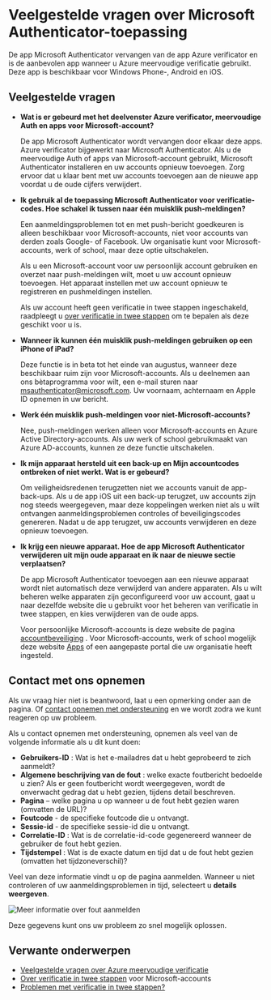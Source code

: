 <properties
    pageTitle="Microsoft verificator app Veelgestelde vragen"
    description="Hier vindt u een lijst met veelgestelde vragen en antwoorden die betrekking hebben op de Microsoft Authentication-app en Azure meervoudige verificatie."
    services="multi-factor-authentication"
    documentationCenter=""
    authors="kgremban"
    manager="femila"
    editor="pblachar, librown"/>

<tags
    ms.service="multi-factor-authentication"
    ms.workload="identity"
    ms.tgt_pltfrm="na"
    ms.devlang="na"
    ms.topic="article"
    ms.date="10/13/2016"
    ms.author="kgremban"/>

# <a name="microsoft-authenticator-application-faq"></a>Veelgestelde vragen over Microsoft Authenticator-toepassing

De app Microsoft Authenticator vervangen van de app Azure verificator en is de aanbevolen app wanneer u Azure meervoudige verificatie gebruikt. Deze app is beschikbaar voor Windows Phone-, Android en iOS.

## <a name="frequently-asked-questions"></a>Veelgestelde vragen

- **Wat is er gebeurd met het deelvenster Azure verificator, meervoudige Auth en apps voor Microsoft-account?**

    De app Microsoft Authenticator wordt vervangen door elkaar deze apps. Azure verificator bijgewerkt naar Microsoft Authenticator. Als u de meervoudige Auth of apps van Microsoft-account gebruikt, Microsoft Authenticator installeren en uw accounts opnieuw toevoegen. Zorg ervoor dat u klaar bent met uw accounts toevoegen aan de nieuwe app voordat u de oude cijfers verwijdert.

- **Ik gebruik al de toepassing Microsoft Authenticator voor verificatie-codes. Hoe schakel ik tussen naar één muisklik push-meldingen?**  

    Een aanmeldingsproblemen tot en met push-bericht goedkeuren is alleen beschikbaar voor Microsoft-accounts, niet voor accounts van derden zoals Google- of Facebook. Uw organisatie kunt voor Microsoft-accounts, werk of school, maar deze optie uitschakelen.

    Als u een Microsoft-account voor uw persoonlijk account gebruiken en overzet naar push-meldingen wilt, moet u uw account opnieuw toevoegen. Het apparaat instellen met uw account opnieuw te registreren en pushmeldingen instellen.  

    Als uw account heeft geen verificatie in twee stappen ingeschakeld, raadpleegt u [over verificatie in twee stappen](https://support.microsoft.com/help/12408/microsoft-account-about-two-step-verification) om te bepalen als deze geschikt voor u is.  

- **Wanneer ik kunnen één muisklik push-meldingen gebruiken op een iPhone of iPad?**  

    Deze functie is in beta tot het einde van augustus, wanneer deze beschikbaar ruim zijn voor Microsoft-accounts. Als u deelnemen aan ons bètaprogramma voor wilt, een e-mail sturen naar msauthenticator@microsoft.com. Uw voornaam, achternaam en Apple ID opnemen in uw bericht.  

- **Werk één muisklik push-meldingen voor niet-Microsoft-accounts?**  

    Nee, push-meldingen werken alleen voor Microsoft-accounts en Azure Active Directory-accounts. Als uw werk of school gebruikmaakt van Azure AD-accounts, kunnen ze deze functie uitschakelen.  

- **Ik mijn apparaat hersteld uit een back-up en Mijn accountcodes ontbreken of niet werkt. Wat is er gebeurd?**  

    Om veiligheidsredenen terugzetten niet we accounts vanuit de app-back-ups. Als u de app iOS uit een back-up terugzet, uw accounts zijn nog steeds weergegeven, maar deze koppelingen werken niet als u wilt ontvangen aanmeldingsproblemen controles of beveiligingscodes genereren. Nadat u de app terugzet, uw accounts verwijderen en deze opnieuw toevoegen.

- **Ik krijg een nieuwe apparaat. Hoe de app Microsoft Authenticator verwijderen uit mijn oude apparaat en ik naar de nieuwe sectie verplaatsen?**

    De app Microsoft Authenticator toevoegen aan een nieuwe apparaat wordt niet automatisch deze verwijderd van andere apparaten. Als u wilt beheren welke apparaten zijn geconfigureerd voor uw account, gaat u naar dezelfde website die u gebruikt voor het beheren van verificatie in twee stappen, en kies verwijderen van de oude apps.

    Voor persoonlijke Microsoft-accounts is deze website de pagina [accountbeveiliging](https://account.microsoft.com/security) . Voor Microsoft-accounts, werk of school mogelijk deze website [Apps](https://myapps.microsoft.com) of een aangepaste portal die uw organisatie heeft ingesteld.

## <a name="contact-us"></a>Contact met ons opnemen

Als uw vraag hier niet is beantwoord, laat u een opmerking onder aan de pagina. Of [contact opnemen met ondersteuning](https://support.microsoft.com/contactus) en we wordt zodra we kunt reageren op uw probleem.

Als u contact opnemen met ondersteuning, opnemen als veel van de volgende informatie als u dit kunt doen:

- **Gebruikers-ID** : Wat is het e-mailadres dat u hebt geprobeerd te zich aanmeldt?
- **Algemene beschrijving van de fout** : welke exacte foutbericht bedoelde u zien?  Als er geen foutbericht wordt weergegeven, wordt de onverwacht gedrag dat u hebt gezien, tijdens detail beschreven.
- **Pagina** – welke pagina u op wanneer u de fout hebt gezien waren (omvatten de URL)?
- **Foutcode** - de specifieke foutcode die u ontvangt.
- **Sessie-id** - de specifieke sessie-id die u ontvangt.
- **Correlatie-ID** : Wat is de correlatie-id-code gegenereerd wanneer de gebruiker de fout hebt gezien.
- **Tijdstempel** : Wat is de exacte datum en tijd dat u de fout hebt gezien (omvatten het tijdzoneverschil)?

Veel van deze informatie vindt u op de pagina aanmelden. Wanneer u niet controleren of uw aanmeldingsproblemen in tijd, selecteert u **details weergeven**.

![Meer informatie over fout aanmelden](./media/multi-factor-authentication-end-user-troubleshoot/view_details.png)

Deze gegevens kunt ons uw probleem zo snel mogelijk oplossen.

## <a name="related-topics"></a>Verwante onderwerpen

- [Veelgestelde vragen over Azure meervoudige verificatie](multi-factor-authentication-faq.md)  
- [Over verificatie in twee stappen](https://support.microsoft.com/help/12408/microsoft-account-about-two-step-verification) voor Microsoft-accounts
- [Problemen met verificatie in twee stappen?](multi-factor-authentication-end-user-troubleshoot.md)
